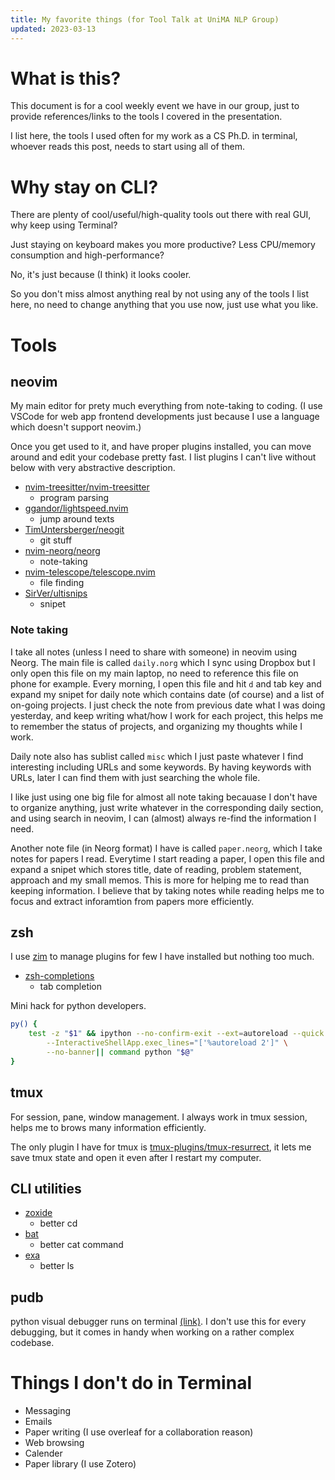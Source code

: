 ```yaml
---
title: My favorite things (for Tool Talk at UniMA NLP Group)
updated: 2023-03-13
---
```


# What is this?

This document is for a cool weekly event we have in our group, just to provide references/links to the tools I covered in the presentation.

I list here, the tools I used often for my work as a CS Ph.D. in terminal, whoever reads this post, needs to start using all of them.


# Why stay on CLI?

There are plenty of cool/useful/high-quality tools out there with real GUI, why keep using Terminal?

Just staying on keyboard makes you more productive?
Less CPU/memory consumption and high-performance?

No, it's just because (I think) it looks cooler.

So you don't miss almost anything real by not using any of the tools I list here, no need to change anything that you use now, just use what you like.


# Tools

## neovim

My main editor for prety much everything from note-taking to coding.
(I use VSCode for web app frontend developments just because I use a language which doesn't support neovim.)

Once you get used to it, and have proper plugins installed, you can move around and edit your codebase pretty fast.
I list plugins I can't live without below with very abstractive description.

- [nvim-treesitter/nvim-treesitter](https://github.com/nvim-treesitter/nvim-treesitter)
  - program parsing
- [ggandor/lightspeed.nvim](https://github.com/ggandor/lightspeed.nvim)
  - jump around texts
- [TimUntersberger/neogit](https://github.com/TimUntersberger/neogit)
  - git stuff
- [nvim-neorg/neorg](https://github.com/nvim-neorg/neorg)
  - note-taking
- [nvim-telescope/telescope.nvim](https://github.com/nvim-telescope/telescope.nvim)
  - file finding
- [SirVer/ultisnips](https://github.com/SirVer/ultisnips)
  - snipet


### Note taking

I take all notes (unless I need to share with someone) in neovim using Neorg.
The main file is called `daily.norg` which I sync using Dropbox but I only open this file on my main laptop, no need to reference this file on phone for example.
Every morning, I open this file and hit `d` and tab key and expand my snipet for daily note which contains date (of course) and a list of on-going projects.
I just check the note from previous date what I was doing yesterday, and keep writing what/how I work for each project, this helps me to remember the status of projects, and organizing my thoughts while I work.

Daily note also has sublist called `misc` which I just paste whatever I find interesting including URLs and some keywords.
By having keywords with URLs, later I can find them with just searching the whole file.

I like just using one big file for almost all note taking becauase I don't have to organize anything, just write whatever in the corresponding daily section, and using search in neovim, I can (almost) always re-find the information I need.

Another note file (in Neorg format) I have is called `paper.neorg`, which I take notes for papers I read.
Everytime I start reading a paper, I open this file and expand a snipet which stores title, date of reading, problem statement, approach and my small memos.
This is more for helping me to read than keeping information.
I believe that by taking notes while reading helps me to focus and extract inforamtion from papers more efficiently.


## zsh

I use [zim](https://zimfw.sh/) to manage plugins for few I have installed but nothing too much.

- [zsh-completions](https://github.com/zsh-users/zsh-completions)
  - tab completion

Mini hack for python developers.

```bash
py() {
    test -z "$1" && ipython --no-confirm-exit --ext=autoreload --quick \
        --InteractiveShellApp.exec_lines="['%autoreload 2']" \
        --no-banner|| command python "$@"
}
```


## tmux

For session, pane, window management.
I always work in tmux session, helps me to brows many information efficiently.

The only plugin I have for tmux is [tmux-plugins/tmux-resurrect](https://github.com/tmux-plugins/tmux-resurrect), it lets me save tmux state and open it even after I restart my computer.

## CLI utilities

- [zoxide](https://github.com/ajeetdsouza/zoxide)
  - better cd
- [bat](https://github.com/sharkdp/bat)
  - better cat command
- [exa](https://the.exa.website/)
  - better ls

## pudb

python visual debugger runs on terminal [(link)](https://documen.tician.de/pudb/).
I don't use this for every debugging, but it comes in handy when working on a rather complex codebase.


# Things I don't do in Terminal

- Messaging
- Emails
- Paper writing (I use overleaf for a collaboration reason)
- Web browsing
- Calender
- Paper library (I use Zotero)
